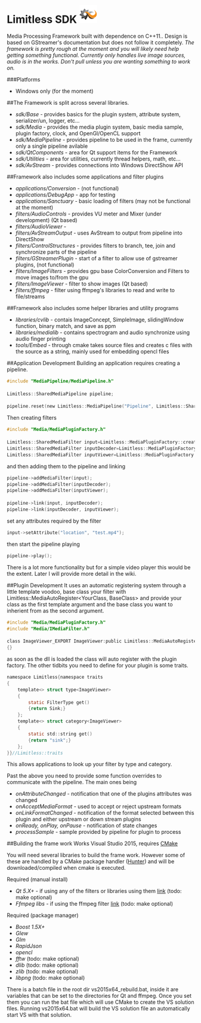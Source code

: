 Limitless SDK ![alt text](https://github.com/InfiniteInteractive/LimitlessSDK/blob/master/resources/logo_icon_48.png "Logo")
======

Media Processing Framework built with dependence on C++11.. Design is based on GStreamer's documentation but does not follow it completely. _The framework is pretty rough at the moment and you will likely need help getting something functional. Currently only handles live image sources, audio is in the works. Don't pull unless you are wanting something to work on._

###Platforms
* Windows only (for the moment)


##The Framework is split across several libraries.

* _sdk/Base_ - provides basics for the plugin system, attribute system, serializer/un, logger, etc...
* _sdk/Media_ - provides the media plugin system, basic media sample, plugin factory, clock, and OpenGl/OpenCL support
* _sdk/MediaPipeline_ - provides pipeline to be used in the frame, currently only a single pipeline avilable
* _sdk/QtComponents_ - area for Qt support items for the Framework
* _sdk/Utilities_ - area for utilities, currently thread helpers, math, etc...
* _sdk/AvStream_ - provides connections into Windows DirectShow API

##Framework also includes some applications and filter plugins

* _applications/Conversion_ - (not functional)
* _applications/DebugApp_ - app for testing
* _applications/Sanctuary_ - basic loading of filters (may not be functional at the moment)
* _filters/AudioControls_ - provides VU meter and Mixer (under development) (Qt based)
* _filters/AudioViewer_ - 
* _filters/AvStreamOutput_ - uses AvStream to output from pipeline into DirectShow
* _filters/ControlStructures_ - provides filters to branch, tee, join and synchronize parts of the pipeline
* _filters/GStreamerPlugin_ - start of a filter to allow use of gstreamer plugins, (not functional)
* _filters/ImageFilters_ - provides gpu base ColorConversion and Filters to move images to/from the gpu
* _filters/ImageViewer_ - filter to show images (Qt based)
* _filters/ffmpeg_ - filter using ffmpeg's libraries to read and write to file/streams

##Framework also includes some helper libraries and utility programs

* _libraries/cvlib_ - contais ImageConcept, SimpleImage, slidingWindow function, binary match, and save as ppm
* _libraries/medialib_ - contains spectrogram and audio synchronize using audio finger printing
* _tools/Embed_ - through cmake takes source files and creates c files with the source as a string, mainly used for embedding opencl files

##Application Development
Building an application requires creating a pipeline. 
```c
#include "MediaPipeline/MediaPipeline.h"

Limitless::SharedMediaPipeline pipeline;

pipeline.reset(new Limitless::MediaPipeline("Pipeline", Limitless::SharedMediaFilter()));
```

Then creating filters
```c
#include "Media/MediaPluginFactory.h"

Limitless::SharedMediaFilter input=Limitless::MediaPluginFactory::create("FfmpegInput", "Input");
Limitless::SharedMediaFilter inputDecoder=Limitless::MediaPluginFactory::create("FfmpegDecoder", "Decoder");
Limitless::SharedMediaFilter inputViewer=Limitless::MediaPluginFactory::create("ImageViewer", "Viewer");
```
and then adding them to the pipeline and linking
```c
pipeline->addMediaFilter(input);
pipeline->addMediaFilter(inputDecoder);
pipeline->addMediaFilter(inputViewer);

pipeline->link(input, inputDecoder);
pipeline->link(inputDecoder, inputViewer);
```
set any attributes required by the filter
```c
input->setAttribute("location", "test.mp4");
```
then start the pipeline playing
```c
pipeline->play();
```
There is a lot more functionality but for a simple video player this would be the extent. Later I will provide more detail in the wiki.

##Plugin Development
It uses an automatic registering system through a little template voodoo, base class your filter with Limitless::MediaAutoRegister<YourClass, BaseClass> and provide your class as the first template argument and the base class you want to inherient from as the second argument.

```c
#include "Media/MediaPluginFactory.h"
#include "Media/IMediaFilter.h"

class ImageViewer_EXPORT ImageViewer:public Limitless::MediaAutoRegister<ImageViewer, Limitless::IMediaFilter>
{}
```
as soon as the dll is loaded the class will auto register with the plugin factory. The other tidbits you need to define for your plugin is some traits.

```c
namespace Limitless{namespace traits
{
	template<> struct type<ImageViewer>
	{
		static FilterType get()
		{return Sink;}
	};
	template<> struct category<ImageViewer>
	{
		static std::string get()
		{return "sink";}
	};
}}//Limitless::traits
```
This allows applications to look up your filter by type and category.

Past the above you need to provide some function overrides to communicate with the pipeline. The main ones being
* _onAttributeChanged_ - notification that one of the plugins attributes was changed
* _onAcceptMediaFormat_ - used to accept or reject upstream formats
* _onLinkFormatChanged_ - notification of the format selected between this plugin and either upstream or down stream plugins
* _onReady, onPlay, onPause_ -  notification of state changes
* _processSample_ - sample provided by pipeline for plugin to process


##Building the frame work
Works Visual Studio 2015, requires [CMake](https://cmake.org/)

You will need several libraries to build the frame work. However some of these are handled by a CMake package handler ([Hunter](https://github.com/ruslo/hunter)) and will be downloaded/compiled when cmake is executed. 

Required (manual install)
* _Qt 5.X+_ - if using any of the filters or libraries using them [link](http://www.qt.io/developers/) (todo: make optional)
* _Ffmpeg libs_ - if using the ffmpeg filter [link](http://ffmpeg.org/) (todo: make optional)
 
Required (package manager)
* _Boost 1.5X+_
* _Glew_ 
* _Glm_
* _RapidJson_
* _opencl_
* _fftw_ (todo: make optional)
* _dlib_ (todo: make optional)
* _zlib_ (todo: make optional)
* _libpng_ (todo: make optional)

There is a batch file in the root dir vs2015x64_rebuild.bat, inside it are variables that can be set to the directories for Qt and ffmpeg. Once you set them you can run the bat file which will use CMake to create the VS solution files. Running vs2015x64.bat will build the VS solution file an automatically start VS with that solution.
